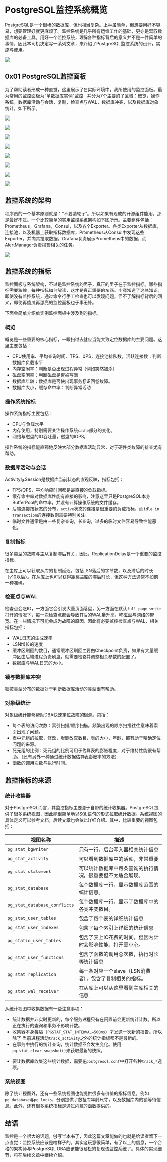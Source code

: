 # PostgreSQL监控系统概览

PostgreSQL是一个很棒的数据库，但也相当复杂。上手虽简单，但想要用好不容易，想要管理好就更麻烦了。监控系统是几乎所有运维工作的基础，更亦是驾驭数据库的必备工具。用好一个监控系统，理解各种指标背后的意义并不是一件简单的事情，因此本司机决定写一系列文章，来介绍了PostgreSQL监控系统的设计，实施与使用。

![](../img/google-sre-pyramid.jpg)






## 0x01 PostgreSQL监控面板

为了帮助读者形成一种直觉，这里展示了在实际环境中，我所使用的监控面板。最为常用的监控面板为“单数据库实例”监控，并分为7个主要的子区域：概览，操作系统，数据库活动与会话，复制，检查点与WAL，数据库冲突，以及数据库对象统计，如下所示。

![](../img/mon1-overview.png)

![](../img/mon2-os.png)

![](../img/mon3-activity.png)

![](../img/mon4-replication.png)

![](../img/mon5-checkpoint.png)

![](../img/mon6-conflict.png)

![](../img/mon7-tablestat.png)

![](../img/mon8-module.png)



## 监控系统的架构

程序员的一个基本原则就是：“不要造轮子”。所以如果有现成的开源组件能用，那是最好不过。一个比较简单的实用监控系统架构如下图所示。主要组件包括：Prometheus，Grafana，Consul，以及各个Exporter。各类Exporter从数据库，连接池，以及机器上获取指标数据库，Prometheus从Consul中发现这些Exporter，并向其拉取数据，Grafana负责展示Prometheus中的数据，而AlertManager负责报警相关的任务。

![](../img/monitor-arch.png)





## 监控系统的指标

监控面板与系统架构，不过是监控系统的面子，真正的里子在于监控指标。哪些指标需要监控，每种指标如何解读，这才是真正重要的东西。毕竟知道了这些知识，即使没有监控系统，通过命令行手工检查也可以发现问题，但不了解指标背后的涵义，即使再傻瓜再漂亮的监控面板也于事无补。

下面会简单介绍单实例监控面板中涉及到的指标。

### 概览

概览是一些重要的核心指标，一眼扫过去就应当能大致定位数据库的主要问题。这里主要包括：

* CPU使用率、平均查询时间、TPS、QPS，连接池排队数，活跃连接数：判断数据库负载水平
* 内存空闲率：判断是否出现进程异常（例如突然被杀）
* 磁盘空闲率：判断磁盘是否被写满
* 数据库年龄：数据库是否快出现事务标识回卷故障。
* 数据库大小，缓存命中率：判断异常活动

### 操作系统指标

操作系统指标主要包括：

* CPU与负载水平
* 内存使用，特别需要关注操作系统`cache`部分的变化。
* 网络与磁盘的IO吞吐量，磁盘的IOPS。

操作系统的指标能直观地反映大部分数据库活动异常，对于硬件类故障的排查尤有帮助。

### 数据库活动与会话

Activity与Session是数据库当前状态的直观反映，指标包括：

* TPS/QPS，平均响应时间都是最直接的负载指标。
* 缓存命中率对数据库性能有直接的影响，注意这里只是PostgreSQL本身BufferPool的命中率，并没有计算操作系统的文件缓存。
* 后端连接按状态的分布，`active`状态的连接是很重要的负载指标，而`idle in transaction`的连接数则需要特别关注。
* 临时文件通常是由一些复杂查询，长查询，过多的临时文件容易导致性能恶化。

### 复制指标

很多类型的故障与主从复制滞后有关，因此，ReplicationDelay是一个重要的监控指标。

在主库上可以获取从库的复制延迟，包括LSN落后的字节数，以及滞后的时长（v10以后）。在从库上也可以获得距离主库的滞后时长，但这种方法通常不如前一种准确。

### 检查点与WAL

检查点会吃IO，一方面它会引发大量页面落盘，另一方面在默认`full_page_write`打开的情况下，每一次检查点都会导致其后的WAL量升高，吃磁盘与网络的带宽。在一些情况下可能会成为故障的原因。因此有必要监控检查点与WAL，相关指标包括：

* WAL日志的生成速率
* LSN增长的速度
* 缓冲区刷回的数目，通常缓冲区刷回主要由Checkpoint负责，如果有大量缓冲区由后端进程负责刷盘，就需要检查并调整相关参数的配置了。
* 数据库与WAL日志的大小。

### 锁与数据库冲突

锁按类型分布的数据对于判断数据库活动的类型很有帮助。

### 对象级统计

对象级统计能够帮助DBA快速定位故障的根源。包括：

* 每个表的访问次数：索引扫描/顺序扫描。频繁出现的顺序扫描往往意味着索引出现了问题。
* 表中元组的拉取，修改，增删改查数目，表的大小，年龄，都有助于精确定位问题的来源。
* 死元组的比例：死元组的比例可用于估算表的膨胀程度，对于维持性能很有帮助。（还有另外一种通过统计数据估算表膨胀率的方法）
* 函数的调用次数与执行时间。





## 监控指标的来源

### 统计收集器

对于PostgreSQL而言，其监控指标主要源于自带的统计收集器。PostgreSQL提供了很多系统视图，因此能很简单地以SQL语句的形式拉取统计数据。系统视图的具体定义可以参考文档，后续文章也会依此详细介绍。其中，比较重要的视图包括：

| 视图名称                     | 描述                                                       |
| ---------------------------- | ---------------------------------------------------------- |
| `pg_stat_bgwriter`           | 只有一行，后台写入器相关统计信息                           |
| `pg_stat_activity`           | 可以看到数据库中的活动，非常重要                           |
| `pg_stat_statement`          | 可以统计数据库中每条查询的执行情况，很重要但不太适合展现。 |
| `pg_stat_database`           | 每个数据库一行，显示数据库范围的统计信息。                 |
| `pg_stat_database_conflicts` | 每个数据库一行，显示了数据库中的各类冲突数目。             |
| `pg_stat_user_tables`        | 包含了每个表的详细统计信息                                 |
| `pg_stat_user_indexes`       | 包含了每个索引上详细的统计信息                             |
| `pg_statio_user_tables`      | 包含了表上IO花费的时间，但因为计时会影响性能，打开需小心。 |
| `pg_stat_user_functions`     | 包含了函数的调用总次数，执行时长等统计信息                 |
| `pg_stat_replication`        | 每一条对应一个slave（LSN消费者），包含了复制相关的指标。   |
| `pg_stat_wal_receiver`       | 在从库上可以从这里看到主库相关的信息                       |

从统计视图中收集数据有一些注意事项：

- 统计数据并非实时更新的，每个服务进程只有在闲置前会更新统计计数。所以正在执行的查询和事务不影响计数。
- 收集器本身每隔（`PGSTAT_STAT_INTERVAL=500ms`）才发送一次新的报告。所以除了 当前进程活动`track_activity`之外的统计指标都不是最新的。
- 在事务中执行的统计查询，统计数据不会发生变化。使用`pg_stat_clear_snapshot()`来获取最新的快照。

* 要让数据库收集这些统计数据，需要在`postgresql.conf`中打开各种`track_*`选项。

### 系统视图

除了统计视图外，还有一些系统视图也能提供很多有价值的指标信息，例如`pg_database`与`pg_locks`，分别提供了数据库年龄尺寸，以及数据库内的锁等待信息。此外，还有很多系统指标是通过内建的函数提供的。



## 结语

监控是一个很大的话题，够写半本书了，因此这篇文章能做的也就是给读者留下一点直觉：监控系统应该是啥样子的。其实这玩意很简单，有了以上的信息，一个合格的架构师与PostgreSQL DBA应该能很轻松的复现该监控系统了。具体的实现细节，将在后续文章中继续介绍。